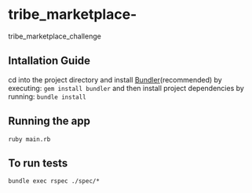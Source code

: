 # tribe_marketplace-
tribe_marketplace_challenge

## Intallation Guide
cd into the project directory and install [Bundler](#http://bundler.io/)(recommended) by executing:
`gem install bundler`
and then install project dependencies by running:
`bundle install`

## Running the app
`ruby main.rb`

## To run tests
`bundle exec rspec ./spec/*`

